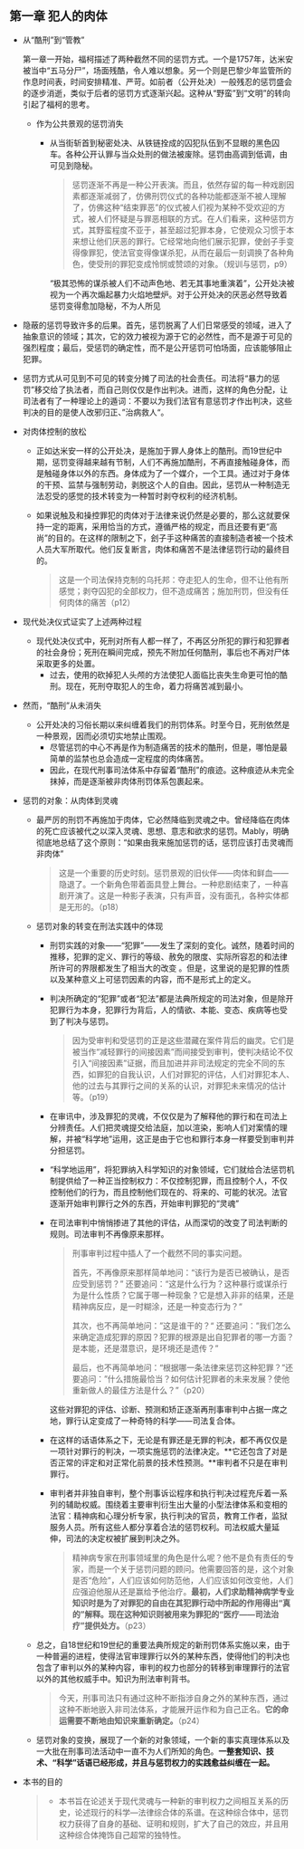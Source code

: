 ## 第一章 犯人的肉体

- 从“酷刑”到“管教”

  第一章一开始，福柯描述了两种截然不同的惩罚方式。一个是1757年，达米安被当中“五马分尸”，场面残酷，令人难以想象。另一个则是巴黎少年监管所的作息时间表，时间安排精准、严苛。如前者（公开处决）一般残忍的惩罚盛会的逐步消逝，类似于后者的惩罚方式逐渐兴起。这种从“野蛮”到“文明”的转向引起了福柯的思考。

  - 作为公共景观的惩罚消失

    - 从当街斩首到秘密处决、从铁链拴成的囚犯队伍到不显眼的黑色囚车。各种公开认罪与当众处刑的做法被废除。惩罚由高调到低调，由可见到隐秘。

      > 惩罚逐渐不再是一种公开表演。而且，依然存留的每一种戏剧因素都逐渐减弱了，仿佛刑罚仪式的各种功能都逐渐不被人理解了，仿佛这种“结束罪恶”的仪式被人们视为某种不受欢迎的方式，被人们怀疑是与罪恶相联的方式。在人们看来，这种惩罚方式，其野蛮程度不亚于，甚至超过犯罪本身，它使观众习惯于本来想让他们厌恶的罪行。它经常地向他们展示犯罪，使刽子手变得像罪犯，使法官变得像谋杀犯，从而在最后一刻调换了各种角色，使受刑的罪犯变成怜悯或赞颂的对象。（规训与惩罚，p9）
      
      “极其恐怖的谋杀被人们不动声色地、若无其事地重演着”，公开处决被视为一个再次煽起暴力火焰地壁炉。对于公开处决的厌恶必然导致着惩罚变得愈加隐秘，不为人所见
      
- 隐蔽的惩罚导致许多的后果。首先，惩罚脱离了人们日常感受的领域，进入了抽象意识的领域；其次，它的效力被视为源于它的必然性，而不是源于可见的强烈程度；最后，受惩罚的确定性，而不是公开惩罚可怕场面，应该能够阻止犯罪。
    
- 惩罚方式从可见到不可见的转变分摊了司法的社会责任。司法将“暴力的惩罚”移交给了执法者，而自己则仅仅是作出判决。进而，这样的角色分配，让司法者有了一种理论上的遁词：不要以为我们法官有意惩罚才作出判决，这些判决的目的是使人改邪归正、”治病救人“。
    
- 对肉体控制的放松
  
  - 正如达米安一样的公开处决，是施加于罪人身体上的酷刑。而19世纪中期，惩罚变得越来越有节制，人们不再施加酷刑，不再直接触碰身体，而是触碰身体以外的东西。身体成为了一个媒介，一个工具。通过对于身体的干预、监禁与强制劳动，剥脱这个人的自由。因此，惩罚从一种制造无法忍受的感觉的技术转变为一种暂时剥夺权利的经济机制。
  
  - 如果说触及和操控罪犯的肉体对于法律来说仍然是必要的，那么这就要保持一定的距离，采用恰当的方式，遵循严格的规定，而且还要有更“高尚”的目的。在这样的限制之下，刽子手这种痛苦的直接制造者被一个技术人员大军所取代。他们反复断言，肉体和痛苦不是法律惩罚行动的最终目的。
  
    > 这是一个司法保持克制的乌托邦：夺走犯人的生命，但不让他有所感觉；剥夺囚犯的全部权力，但不造成痛苦；施加刑罚，但没有任何肉体的痛苦（p12）
  
- 现代处决仪式证实了上述两种过程
  
  - 现代处决仪式中，死刑对所有人都一样了，不再区分所犯的罪行和犯罪者的社会身份；死刑在瞬间完成，预先不附加任何酷刑，事后也不再对尸体采取更多的处置。
    - 过去，使用的砍掉犯人头颅的方法使犯人面临比丧失生命更可怕的酷刑。现在，死刑夺取犯人的生命，着力将痛苦减到最小。
  
- 然而，“酷刑”从未消失
  
  - 公开处决的习俗长期以来纠缠着我们的刑罚体系。时至今日，死刑依然是一种景观，因而必须切实地禁止围观。
    - 尽管惩罚的中心不再是作为制造痛苦的技术的酷刑，但是，哪怕是最简单的监禁也总会造成一定程度的肉体痛苦。
    - 因此，在现代刑事司法体系中存留着“酷刑”的痕迹。这种痕迹从未完全抹掉，而是逐渐被非肉体刑罚体系包裹起来。
  
- 惩罚的对象：从肉体到灵魂

  - 最严厉的刑罚不再施加于肉体，它必然降临到灵魂之中。曾经降临在肉体的死亡应该被代之以深入灵魂、思想、意志和欲求的惩罚。Mably，明确彻底地总结了这个原则：“如果由我来施加惩罚的话，惩罚应该打击灵魂而非肉体”

    > 这是一个重要的历史时刻。惩罚景观的旧伙伴——肉体和鲜血——隐退了。一个新角色带着面具登上舞台。一种悲剧结束了，一种喜剧开演了。这是一种影子表演，只有声音，没有面孔，各种实体都是无形的。（p18）

  - 惩罚对象的转变在刑法实践中的体现

    - 刑罚实践的对象——“犯罪”——发生了深刻的变化。诚然，随着时间的推移，犯罪的定义、罪行的等级、赦免的限度、实际所容忍的和法律所许可的界限都发生了相当大的改变 。但是，这里说的是犯罪的性质以及某种意义上可惩罚因素的内容，而不是形式上的定义。

    - 判决所确定的“犯罪”或者“犯法”都是法典所规定的司法对象，但是除开犯罪行为本身，犯罪行为背后，人的情欲、本能、变态、疾病等也受到了判决与惩罚。

      > 因为受审判和受惩罚的正是这些潜藏在案件背后的幽灵。它们是被当作“减轻罪行的间接因素”而间接受到审判，使判决结论不仅引入“间接因素”证据，而且加进并非司法规定的完全不同的东西，如罪犯的自我认识，人们对罪犯的评估，人们对罪犯本人、他的过去与其罪行之间的关系的认识，对罪犯未来情况的估计等。（p19）

    - 在审讯中，涉及罪犯的灵魂，不仅仅是为了解释他的罪行和在司法上分辨责任。人们把灵魂提交给法庭，加以渲染，影响人们对案情的理解，并被“科学地”运用，这正是由于它也和罪行本身一样要受到审判并分担惩罚。

    - “科学地运用”，将犯罪纳入科学知识的对象领域，它们就给合法惩罚机制提供给了一种正当控制权力：不仅控制犯罪，而且控制个人，不仅控制他们的行为，而且控制他们现在的、将来的、可能的状况。法官逐渐开始审判罪行之外的东西，开始审判罪犯的“灵魂”

    - 在司法审判中悄悄掺进了其他的评估，从而深切的改变了司法判断的规则。司法审判不再像原来那样。

      > 刑事审判过程中插人了一个截然不同的事实问题。
      >
      > 首先，不再像原来那样简单地问：“该行为是否已被确认，是否应受到惩罚？” 还要追问：“这是什么行为？这种暴行或谋杀行为是什么性质？它属于哪一种现象？它是想入非非的结果，还是精神病反应，是一时糊涂，还是一种变态行为？“
      >
      > 其次，也不再简单地问：”这是谁干的？“ 还要追问：”我们怎么来确定造成犯罪的原因？犯罪的根源是出自犯罪者的哪一方面？是本能，还是潜意识，是环境还是遗传？”
      >
      > 最后，也不再简单地问：“根据哪一条法律来惩罚这种犯罪？”还要追问：”什么措施最恰当？如何估计犯罪者的未来发展？使他重新做人的最佳方法是什么？”（p20）

      这些对罪犯的评估、诊断、预测和矫正逐渐再刑事审判中占据一席之地，罪行认定变成了一种奇特的科学——司法复合体。

    - 在这样的话语体系之下，无论是有罪还是无罪的判决，都不再仅仅是一项针对罪行的判决，一项实施惩罚的法律决定。**它还包含了对是否正常的评定和对正常化前景的技术性预测。**审判者不只是在审判罪行。

    - 审判者并非独自审判，整个刑事诉讼程序和执行判决过程充斥着一系列的辅助权威。围绕着主要审判衍生出大量的小型法律体系和变相的法官：精神病和心理分析专家，执行判决的官员，教育工作者，监狱服务人员。所有这些人都分享着合法的惩罚权利。司法权威大量延伸，司法的决定权被扩展到判决之外。

      > 精神病专家在刑事领域里的角色是什么呢？他不是负有责任的专家，而是一个关于惩罚问题的顾问。他需要回答的是，这个对象是否“危险”，人们应该如何防范他，人们应该如何改变他，人们应强迫他服从还是赢给予他治疗。**最初，人们求助精神病学专业知识时是为了对罪犯的自由在其犯罪行动中所起的作用得出“真的”解释。现在这种知识则被用来为罪犯的“医疗——司法治疗”提供处方。**（p23）

  - 总之，自18世纪和19世纪的重要法典所规定的新刑罚体系实施以来，由于一种普遍的进程，使得法官审理罪行以外的某种东西，使得他们的判决也包含了审判以外的某种内容，审判的权力也部分的转移到审理罪行的法官以外的其他权威手中。知识为刑法审判背书。

    > 今天，刑事司法只有通过这种不断指涉自身之外的某种东西，通过这种不断地嵌入非司法体系，才能展开运作和为自己正名。**它的命运需要不断地由知识来重新确定。**（p24）

  - 惩罚对象的变换，展现了一个新的对象领域，一个新的事实真理体系以及一大批在刑事司法活动中一直不为人们所知的角色。**一整套知识、技术、“科学”话语已经形成，并且与惩罚权力的实践愈益纠缠在一起。**

- 本书的目的

  > - 本书旨在论述关于现代灵魂与一种新的审判权力之间相互关系的历史，论述现行的科学—法律综合体的系谱。在这种综合体中，惩罚权力获得了自身的基础、证明和规则，扩大了自己的效应，并且用这种综合体掩饰自己超常的独特性。